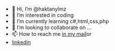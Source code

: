 - 👋 Hi, I’m @haktanylmz
- 👀 I’m interested in coding
- 🌱 I’m currently learning c#,html,css,php
- 💞️ I’m looking to collaborate on ...
- 📫 How to reach me <a href="mailto:haktanylmz@gmail.com"> in my mail</a>or<br>
- <a href="https://www.linkedin.com/in/haktanylmz/">linkedin</a>

<!---
haktanylmz/haktanylmz is a ✨ special ✨ repository because its `README.md` (this file) appears on your GitHub profile.
You can click the Preview link to take a look at your changes.
--->
